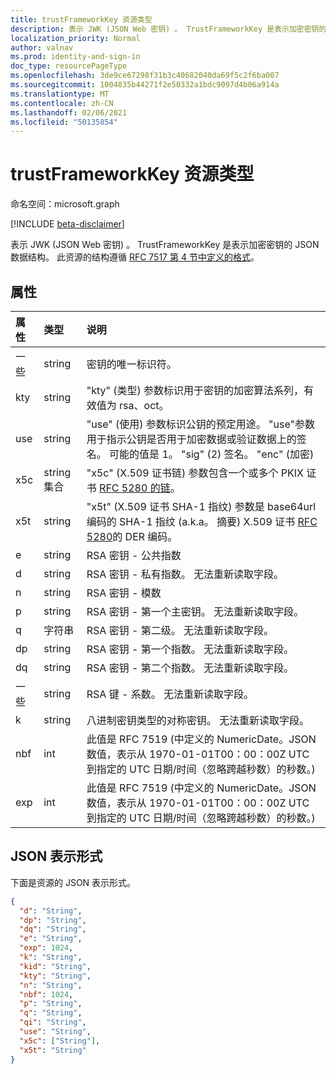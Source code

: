 ```yaml
---
title: trustFrameworkKey 资源类型
description: 表示 JWK (JSON Web 密钥) 。 TrustFrameworkKey 是表示加密密钥的 JSON 数据结构。 此资源的结构遵循 RFC 7517 第 4 节中定义的格式。
localization_priority: Normal
author: valnav
ms.prod: identity-and-sign-in
doc_type: resourcePageType
ms.openlocfilehash: 3de9ce67298f31b3c40682040da69f5c2f6ba007
ms.sourcegitcommit: 1004835b44271f2e50332a1bdc9097d4b06a914a
ms.translationtype: MT
ms.contentlocale: zh-CN
ms.lasthandoff: 02/06/2021
ms.locfileid: "50135854"
---
```

# <a name="trustframeworkkey-resource-type"></a>trustFrameworkKey 资源类型

命名空间：microsoft.graph

[!INCLUDE [beta-disclaimer](../../includes/beta-disclaimer.md)]

表示 JWK (JSON Web 密钥) 。 TrustFrameworkKey 是表示加密密钥的 JSON 数据结构。 此资源的结构遵循 [RFC 7517 第 4 节中定义的格式](https://tools.ietf.org/html/rfc7517#section-4)。

## <a name="properties"></a>属性

| 属性     | 类型        | 说明 |
|:-------------|:------------|:------------|
| 一些 | string | 密钥的唯一标识符。   |
| kty | string | "kty" (类型) 参数标识用于密钥的加密算法系列，有效值为 rsa、oct。 |
| use | string | "use" (使用) 参数标识公钥的预定用途。  "use"参数用于指示公钥是否用于加密数据或验证数据上的签名。 可能的值是 1。 "sig" (2) 签名。  "enc" (加密)    |
| x5c | string 集合 | "x5c" (X.509 证书链) 参数包含一个或多个 PKIX 证书 [RFC 5280 的链](https://tools.ietf.org/html/rfc5280)。 |
| x5t | string | "x5t" (X.509 证书 SHA-1 指纹) 参数是 base64url 编码的 SHA-1 指纹 (a.k.a。 摘要) X.509 证书 [RFC 5280](https://tools.ietf.org/html/rfc5280)的 DER 编码。 |
| e | string | RSA 密钥 - 公共指数 |
| d| string | RSA 密钥 - 私有指数。 无法重新读取字段。 |
| n | string | RSA 密钥 - 模数 |
| p | string | RSA 密钥 - 第一个主密钥。 无法重新读取字段。 |
| q | 字符串 | RSA 密钥 - 第二级。 无法重新读取字段。 |
| dp | string | RSA 密钥 - 第一个指数。 无法重新读取字段。 |
| dq | string | RSA 密钥 - 第二个指数。 无法重新读取字段。 |
| 一些 | string | RSA 键 - 系数。 无法重新读取字段。 |
| k | string | 八进制密钥类型的对称密钥。 无法重新读取字段。   |
| nbf | int | 此值是 RFC 7519 (中定义的 NumericDate。JSON 数值，表示从 1970-01-01T00：00：00Z UTC 到指定的 UTC 日期/时间（忽略跨越秒数）的秒数。)  |
| exp | int | 此值是 RFC 7519 (中定义的 NumericDate。JSON 数值，表示从 1970-01-01T00：00：00Z UTC 到指定的 UTC 日期/时间（忽略跨越秒数）的秒数。)  |



## <a name="json-representation"></a>JSON 表示形式

下面是资源的 JSON 表示形式。

<!-- {
  "blockType": "resource",
  "optionalProperties": [

  ],
  "@odata.type": "microsoft.graph.trustFrameworkKey",
  "baseType": null
}-->

```json
{
  "d": "String",
  "dp": "String",
  "dq": "String",
  "e": "String",
  "exp": 1024,
  "k": "String",
  "kid": "String",
  "kty": "String",
  "n": "String",
  "nbf": 1024,
  "p": "String",
  "q": "String",
  "qi": "String",
  "use": "String",
  "x5c": ["String"],
  "x5t": "String"
}
```

<!-- uuid: 16cd6b66-4b1a-43a1-adaf-3a886856ed98
2019-02-04 14:57:30 UTC -->
<!-- {
  "type": "#page.annotation",
  "description": "trustFrameworkKey resource",
  "keywords": "",
  "section": "documentation",
  "tocPath": ""
}-->


